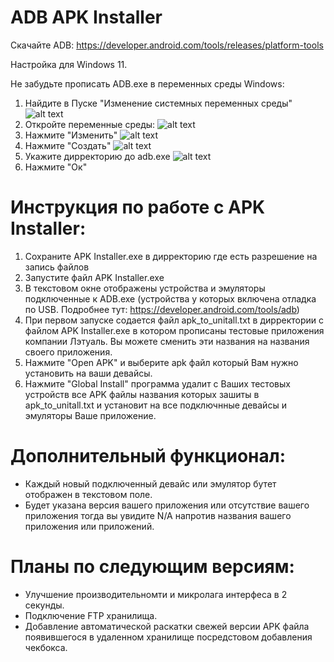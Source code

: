 # ADB APK Installer

Скачайте ADB:
https://developer.android.com/tools/releases/platform-tools

Настройка для Windows 11.

Не забудьте прописать ADB.exe в переменных среды Windows:
1. Найдите в Пуске  "Изменение системных переменных среды"
![alt text](image.png)
2. Откройте переменные среды:
![alt text](image-2.png)
3. Нажмите "Изменить"
![alt text](image-3.png)
4. Нажмите "Создать"
![alt text](image-4.png)
5. Укажите дирректорию до adb.exe
![alt text](image-5.png)
6. Нажмите "Ок"

# Инструкция по работе с APK Installer:
1. Сохраните APK Installer.exe в дирректорию где есть разрешение на запись файлов
2. Запустите файл APK Installer.exe
3. В текстовом окне отображены устройства и эмуляторы подключенные к ADB.exe (устройства у которых включена отладка по USB. Подробнее тут: https://developer.android.com/tools/adb)
4. При первом запуске содается файл apk_to_unitall.txt в дирректории с файлом APK Installer.exe в котором прописаны тестовые приложения компании Лэтуаль. Вы можете сменить эти
названия на названия своего приложения.
5. Нажмите "Open APK" и выберите apk файл который Вам нужно установить на ваши девайсы.
6. Нажмите "Global Install" программа удалит с Ваших тестовых устройств все APK файлы названия которых зашиты в apk_to_unitall.txt и установит на все подключнные девайсы и эмуляторы Ваше       приложение.

# Дополнительный функционал:
- Каждый новый подключенный девайс или эмулятор бутет отображен в текстовом поле.
- Будет указана версия вашего приложения или отсутствие вашего приложения тогда вы увидите N/A напротив названия вашего приложения или приложений.

# Планы по следующим версиям:
- Улучшение производительномти и микролага интерфеса в 2 секунды.
- Подключение FTP хранилища.
- Добавление автоматической раскатки свежей версии APK файла появившегося в удаленном хранилище посредстовом добавления чекбокса.